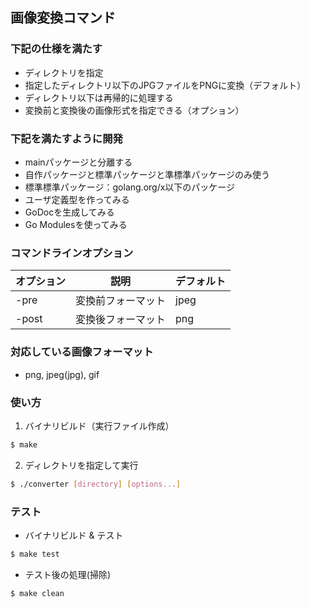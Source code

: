 ## 画像変換コマンド

### 下記の仕様を満たす
- ディレクトリを指定
- 指定したディレクトリ以下のJPGファイルをPNGに変換（デフォルト）
- ディレクトリ以下は再帰的に処理する
- 変換前と変換後の画像形式を指定できる（オプション）


### 下記を満たすように開発
- mainパッケージと分離する
- 自作パッケージと標準パッケージと準標準パッケージのみ使う
- 標準標準パッケージ：golang.org/x以下のパッケージ
- ユーザ定義型を作ってみる
- GoDocを生成してみる
- Go Modulesを使ってみる

### コマンドラインオプション

 | オプション | 説明 | デフォルト |
 | --- | --- | --- |
 | -pre | 変換前フォーマット | jpeg |
 | -post | 変換後フォーマット | png |


### 対応している画像フォーマット
- png, jpeg(jpg), gif


### 使い方
1. バイナリビルド（実行ファイル作成）
```bash
$ make
```
2. ディレクトリを指定して実行
```bash
$ ./converter [directory] [options...]
```


### テスト
- バイナリビルド & テスト
```bash
$ make test
```
- テスト後の処理(掃除)
```bash
$ make clean
```
